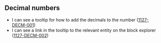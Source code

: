 ## Decimal numbers

- I can see a tooltip for how to add the decimals to the number (<a name="1127-DECM-001" href="#1127-DECM-001">1127-DECM-001</a>)
- I can see a link in the tooltip to the relevant entity on the block explorer (<a name="1127-DECM-002" href="#1127-DECM-002">1127-DECM-002</a>)
